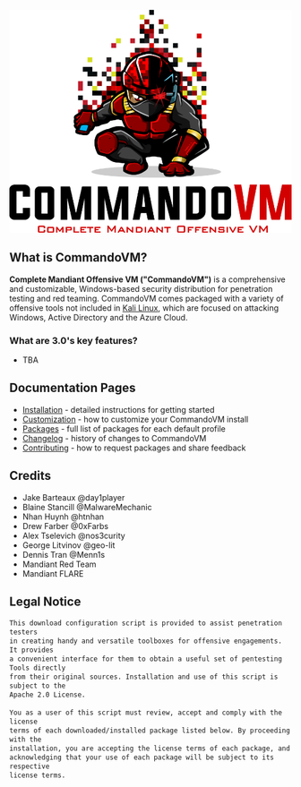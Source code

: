 ![CommandoLogo](Images/commando.png)

## What is CommandoVM?

**Complete Mandiant Offensive VM ("CommandoVM")** is a comprehensive and customizable, Windows-based security distribution for penetration testing and red teaming. CommandoVM comes packaged with a variety of offensive tools not included in [Kali Linux](https://www.kali.org/), which are focused on attacking Windows, Active Directory and the Azure Cloud.

### What are 3.0's key features?

- TBA

## Documentation Pages

- [Installation](Docs/Installation.md) - detailed instructions for getting started
- [Customization](Docs/Customization.md) - how to customize your CommandoVM install
- [Packages](Docs/Packages.md) - full list of packages for each default profile
- [Changelog](Docs/Changelog.md) - history of changes to CommandoVM
- [Contributing](Docs/Contributing.md) - how to request packages and share feedback

## Credits

- Jake Barteaux     @day1player
- Blaine Stancill   @MalwareMechanic
- Nhan Huynh        @htnhan
- Drew Farber       @0xFarbs
- Alex Tselevich    @nos3curity
- George Litvinov   @geo-lit
- Dennis Tran       @Menn1s
- Mandiant Red Team
- Mandiant FLARE

## Legal Notice

```
This download configuration script is provided to assist penetration testers
in creating handy and versatile toolboxes for offensive engagements. It provides 
a convenient interface for them to obtain a useful set of pentesting Tools directly 
from their original sources. Installation and use of this script is subject to the 
Apache 2.0 License.
 
You as a user of this script must review, accept and comply with the license
terms of each downloaded/installed package listed below. By proceeding with the
installation, you are accepting the license terms of each package, and
acknowledging that your use of each package will be subject to its respective
license terms.
```
